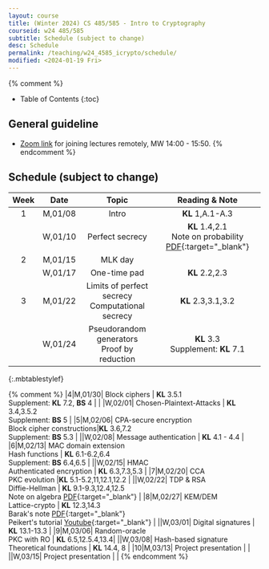 ```yaml
---
layout: course
title: (Winter 2024) CS 485/585 - Intro to Cryptography
courseid: w24 485/585
subtitle: Schedule (subject to change)
desc: Schedule
permalink: /teaching/w24_4585_icrypto/schedule/
modified: <2024-01-19 Fri> 
---
```


{% comment %}
* Table of Contents
{:toc}
## General guideline
* [Zoom link](https://pdx.zoom.us/j/87602032243?pwd=YnBYUENyaTBmUEN1cWFmN1VJaC9DUT09) for joining lectures remotely, MW 14:00 - 15:50. 
{% endcomment %}

## Schedule (subject to change)

| Week | Date  | Topic | Reading & Note |
|:-----:| :---------: |:----------:|:-----:|
|1| M,01/08| Intro | **KL** 1,A.1-A.3  |
| |W,01/10|  Perfect secrecy | **KL** 1.4,2.1 <br> Note on probability [PDF](http://theory.stanford.edu/~trevisan/cs276/notesprob.pdf){:target="_blank"}|
|2|M,01/15| MLK day| |
| |W,01/17| One-time pad | **KL** 2.2,2.3 | 
|3|M,01/22| Limits of perfect secrecy <br> Computational secrecy| **KL** 2.3,3.1,3.2 | 
| |W,01/24| Pseudorandom generators <br> Proof by reduction | **KL** 3.3 <br> Supplement: **KL** 7.1 |
{:.mbtablestylef}

{% comment %}
|4|M,01/30| Block ciphers | **KL** 3.5.1 <br> Supplement: **KL** 7.2, **BS** 4 |
| |W,02/01| Chosen-Plaintext-Attacks | **KL** 3.4,3.5.2 <br> Supplement: **BS** 5 |
|5|M,02/06| CPA-secure encryption <br> Block cipher constructions|**KL** 3.6,7.2 <br> Supplement: **BS** 5.3 |
||W,02/08| Message authentication | **KL** 4.1 - 4.4 |
|6|M,02/13| MAC domain extension <br> Hash functions | **KL** 6.1-6.2,6.4 <br> Supplement: **BS** 6.4,6.5 | 
||W,02/15| HMAC <br> Authenticated encryption | **KL** 6.3,7.3,5.3 |
|7|M,02/20| CCA <br> PKC evolution |**KL** 5.1-5.2,11,12.1,12.2 |
||W,02/22| TDP & RSA <br> Diffie-Hellman | **KL** 9.1-9.3,12.4,12.5 <br> Note on algebra [PDF](http://theory.stanford.edu/~trevisan/cs276/notesalgebra.pdf){:target="_blank"} |
|8|M,02/27| KEM/DEM <br> Lattice-crypto | **KL** 12.3,14.3 <br> Barak's note [PDF](https://files.boazbarak.org/crypto/lec_12_lattices.pdf){:target="_blank"} <br> Peikert's tutorial [Youtube](https://youtu.be/K_fNK04yG4o){:target="_blank"} |
||W,03/01| Digital signatures | **KL** 13.1-13.3 |
|9|M,03/06| Random-oracle <br> PKC with RO | **KL** 6.5,12.5.4,13.4|
||W,03/08| Hash-based signature <br> Theoretical foundations | **KL** 14.4, 8 |
|10|M,03/13| Project presentation | | 
||W,03/15| Project presentation | | 
{% endcomment %}



